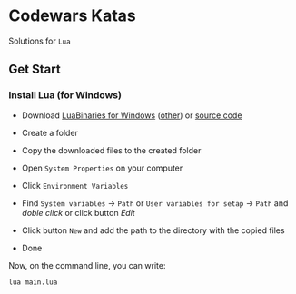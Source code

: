 # __Codewars Katas__

Solutions for ```Lua```

## __Get Start__

### Install Lua (for Windows)

* Download [LuaBinaries for Windows](https://joedf.ahkscript.org/LuaBuilds/) ([other](http://lua-users.org/wiki/LuaBinaries)) or [source code](http://www.lua.org/ftp/)

* Create a folder
* Copy the downloaded files to the created folder
* Open `System Properties` on your computer
* Click `Environment Variables`
* Find `System variables` -> `Path` or `User variables for setap` -> `Path` and *doble click* or click button *Edit*
* Click button `New` and add the path to the directory with the copied files
* Done

Now, on the command line, you can write:

```commandline
lua main.lua
```
